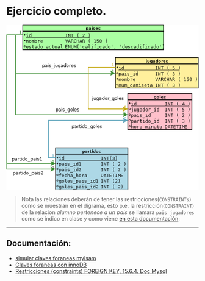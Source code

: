 # Ejercicio completo.


![tarea_claves_foraneas](tarea_claves_foraneas.png)

> Nota las relaciones deberán de tener las restricciones(`CONSTRAINTs`) como se muestran en el digrama, esto p.e. la restricción(`CONSTRAINT`) de la relacion _alumno pertenece a un pais_ se llamara `pais jugadores` como se indico en clase y como viene [en esta documentación](./integridad.html#agregando-clave-a-tablas-existentes):  

------------------------------------------------------------- 
## Documentación:

 - [simular claves foraneas myIsam](http://dev.mysql.com/doc/refman/5.0/es/example-foreign-keys.html)
- [Claves foraneas con innoDB](http://dev.mysql.com/doc/refman/5.0/es/innodb-foreign-key-constraints.html)
- [Restricciones (constraints) FOREIGN KEY, 15.6.4. Doc Mysql](http://dev.mysql.com/doc/refman/5.0/es/innodb-foreign-key-constraints.html)